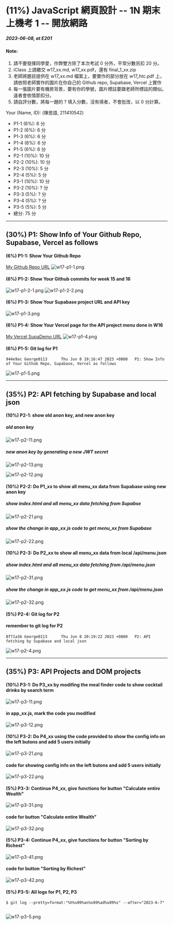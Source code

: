 # (11%) JavaScript 網頁設計 -- 1N 期末上機考 1 -- 開放網路

##### 2023-06-08, at E201

#### Note:

1. 請不要發揮同學愛，作弊雙方除了本次考試 0 分外，平常分數另扣 20 分。
2. iClass 上請繳交 w17_xx.md, w17_xx.pdf，還有 final_1_xx.zip
3. 老師將題目提供在 w17_xx.md 檔案上，要實作的部分放在 w17_htc.pdf 上，請依照老師實作的圖片在你自己的 Github repo, Supabase, Vercel 上實作
4. 每一張圖片要有機房背景，要有你的學號，圖片標註要跟老師所標註的類似。違者會依情節扣分。
5. 請自評分數，將每一題的 ? 填入分數，沒有填者，不會批改，以 0 分計算。

Your (Name, ID): (陳思語, 211410542)

- P1-1 (6%): 6 分
- P1-2 (6%): 6 分
- P1-3 (6%): 6 分
- P1-4 (6%): 6 分
- P1-5 (6%): 6 分
- P2-1 (10%): 10 分
- P2-2 (10%): 10 分
- P2-3 (10%): 5 分
- P2-4 (5%): 5 分
- P3-1 (10%): 10 分
- P3-2 (10%): ? 分
- P3-3 (5%): ? 分
- P3-4 (5%): ? 分
- P3-5 (5%): 5 分
- 總分: 75 分

---

## (30%) P1: Show Info of Your Github Repo, Supabase, Vercel as follows

#### (6%) P1-1: Show Your Github Repo

[My Github Repo URL](https://github.com/George0113/1112-1N-js-demo-211410542)
![w17-p1-1.png](https://spguhxeeusfjlibdhcxj.supabase.co/storage/v1/object/public/demo42/md_1N_img/w17-p1-1.png)

#### (6%) P1-2: Show Your Github commits for week 15 and 16

![w17-p1-2-1.png](https://spguhxeeusfjlibdhcxj.supabase.co/storage/v1/object/public/demo42/md_1N_img/w17-p1-2-1.png)
![w17-p1-2-2.png](https://spguhxeeusfjlibdhcxj.supabase.co/storage/v1/object/public/demo42/md_1N_img/w17-p1-2-2.png)

#### (6%) P1-3: Show Your Supabase project URL and API key

![w17-p1-3.png](https://spguhxeeusfjlibdhcxj.supabase.co/storage/v1/object/public/demo42/md_1N_img/w17-p1-3.png)

#### (6%) P1-4: Show Your Vercel page for the API project menu done in W16

[My Vercel SupaDemo URL](https://1112-1-n-js-demo-211410542.vercel.app/)
![w17-p1-4.png](https://spguhxeeusfjlibdhcxj.supabase.co/storage/v1/object/public/demo42/md_1N_img/w17-p1-4.png)

#### (6%) P1-5: Git log for P1

```
944e9ac George0113      Thu Jun 8 19:16:47 2023 +0800   P1: Show Info of Your Github Repo, Supabase, Vercel as follows
```

![w17-p1-5.png](https://spguhxeeusfjlibdhcxj.supabase.co/storage/v1/object/public/demo42/md_1N_img/w17-p1-5.png)

---

## (35%) P2: API fetching by Supabase and local json

#### (10%) P2-1: show old anon key, and new anon key

##### old anon key

![w17-p2-11.png](https://spguhxeeusfjlibdhcxj.supabase.co/storage/v1/object/public/demo42/md_1N_img/w17-p2-11.png)

##### new anon key by generating a new JWT secret

![w17-p2-13.png](https://spguhxeeusfjlibdhcxj.supabase.co/storage/v1/object/public/demo42/md_1N_img/w17-p2-13.png)

![w17-p2-12.png](https://spguhxeeusfjlibdhcxj.supabase.co/storage/v1/object/public/demo42/md_1N_img/w17-p2-12.png)

#### (10%) P2-2: Do P1_xx to show all menu_xx data from Supabase using new anon key

##### show index.html and all menu_xx data fetching from Supabse

![w17-p2-21.png](https://spguhxeeusfjlibdhcxj.supabase.co/storage/v1/object/public/demo42/md_1N_img/w17-p2-21.png)

##### show the change in app_xx.js code to get menu_xx from Supabase

![w17-p2-22.png](https://spguhxeeusfjlibdhcxj.supabase.co/storage/v1/object/public/demo42/md_1N_img/w17-p2-22.png)

#### (10%) P2-3: Do P2_xx to show all menu_xx data from local /api/menu.json

##### show index.html and all menu_xx data fetching from /api/menu.json

![w17-p2-31.png](https://spguhxeeusfjlibdhcxj.supabase.co/storage/v1/object/public/demo42/md_1N_img/w17-p2-31.png)

##### show the change in app_xx.js code to get menu_xx from /api/menu.json

![w17-p2-32.png](https://spguhxeeusfjlibdhcxj.supabase.co/storage/v1/object/public/demo42/md_1N_img/w17-p2-32.png)

#### (5%) P2-4: Git log for P2

#### remember to git log for P2

```
8f71a36 George0113      Thu Jun 8 20:19:22 2023 +0800   P2: API fetching by Supabase and local json
```

![w17-p2-4.png](https://spguhxeeusfjlibdhcxj.supabase.co/storage/v1/object/public/demo42/md_1N_img/w17-p2-4.png)

---

## (35%) P3: API Projects and DOM projects

#### (10%) P3-1: Do P3_xx by modifing the meal finder code to show cocktail drinks by search term

![w17-p3-11.png](https://spguhxeeusfjlibdhcxj.supabase.co/storage/v1/object/public/demo42/md_1N_img/w17-p3-11.png)

#### in app_xx.js, mark the code you modified

![w17-p3-12.png](https://spguhxeeusfjlibdhcxj.supabase.co/storage/v1/object/public/demo42/md_1N_img/w17-p3-12.png)

#### (10%) P3-2: Do P4_xx using the code provided to show the config info on the left butons and add 5 users initially

![w17-p3-21.png]()

#### code for showing config info on the left butons and add 5 users initially

![w17-p3-22.png]()

#### (5%) P3-3: Continue P4_xx, give functions for button "Calculate entire Wealth"

![w17-p3-31.png]()

#### code for button "Calculate entire Wealth"

![w17-p3-32.png]()

#### (5%) P3-4: Continue P4_xx, give functions for button "Sorting by Richest"

![w17-p3-41.png]()

#### code for button "Sorting by Richest"

![w17-p3-42.png]()

#### (5%) P3-5: All logs for P1, P2, P3

```
$ git log --pretty=format:"%h%x09%an%x09%ad%x09%s" --after="2023-6-7"


```

![w17-p3-5.png]()
